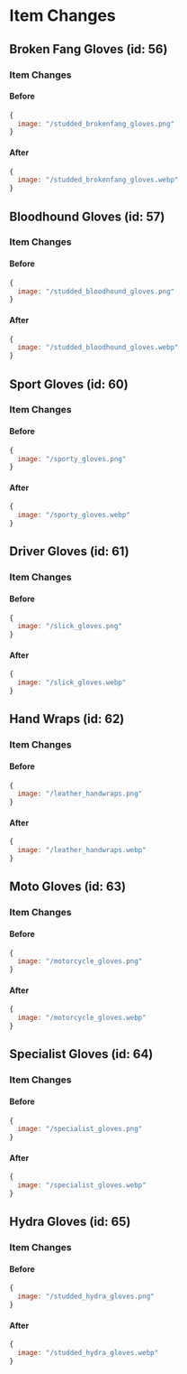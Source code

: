 # Item Changes

## Broken Fang Gloves (id: 56)

### Item Changes

#### Before

```javascript
{
  image: "/studded_brokenfang_gloves.png"
}
```
#### After

```javascript
{
  image: "/studded_brokenfang_gloves.webp"
}
```



## Bloodhound Gloves (id: 57)

### Item Changes

#### Before

```javascript
{
  image: "/studded_bloodhound_gloves.png"
}
```
#### After

```javascript
{
  image: "/studded_bloodhound_gloves.webp"
}
```



## Sport Gloves (id: 60)

### Item Changes

#### Before

```javascript
{
  image: "/sporty_gloves.png"
}
```
#### After

```javascript
{
  image: "/sporty_gloves.webp"
}
```



## Driver Gloves (id: 61)

### Item Changes

#### Before

```javascript
{
  image: "/slick_gloves.png"
}
```
#### After

```javascript
{
  image: "/slick_gloves.webp"
}
```



## Hand Wraps (id: 62)

### Item Changes

#### Before

```javascript
{
  image: "/leather_handwraps.png"
}
```
#### After

```javascript
{
  image: "/leather_handwraps.webp"
}
```



## Moto Gloves (id: 63)

### Item Changes

#### Before

```javascript
{
  image: "/motorcycle_gloves.png"
}
```
#### After

```javascript
{
  image: "/motorcycle_gloves.webp"
}
```



## Specialist Gloves (id: 64)

### Item Changes

#### Before

```javascript
{
  image: "/specialist_gloves.png"
}
```
#### After

```javascript
{
  image: "/specialist_gloves.webp"
}
```



## Hydra Gloves (id: 65)

### Item Changes

#### Before

```javascript
{
  image: "/studded_hydra_gloves.png"
}
```
#### After

```javascript
{
  image: "/studded_hydra_gloves.webp"
}
```

